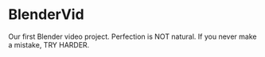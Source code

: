 # BlenderVid
Our first Blender video project.
Perfection is NOT natural. If you never make a mistake, TRY HARDER.
